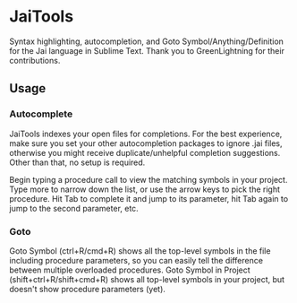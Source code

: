 # JaiTools

Syntax highlighting, autocompletion, and Goto Symbol/Anything/Definition for the Jai language in Sublime Text. Thank you to GreenLightning for their contributions.

## Usage

### Autocomplete

JaiTools indexes your open files for completions. For the best experience, make sure you set your other autocompletion packages to ignore .jai files, otherwise you might receive duplicate/unhelpful completion suggestions. Other than that, no setup is required.

Begin typing a procedure call to view the matching symbols in your project. Type more to narrow down the list, or use the arrow keys to pick the right procedure. Hit Tab to complete it and jump to its parameter, hit Tab again to jump to the second parameter, etc.

### Goto

Goto Symbol (ctrl+R/cmd+R) shows all the top-level symbols in the file including procedure parameters, so you can easily tell the difference between multiple overloaded procedures. Goto Symbol in Project (shift+ctrl+R/shift+cmd+R) shows all top-level symbols in your project, but doesn't show procedure parameters (yet).


